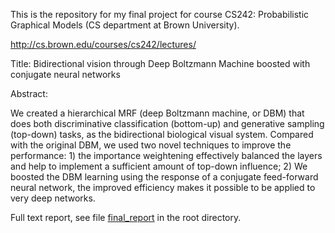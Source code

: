 This is the repository for my final project for course CS242: Probabilistic Graphical Models (CS department at Brown University).

http://cs.brown.edu/courses/cs242/lectures/

Title: Bidirectional vision through Deep Boltzmann
 Machine boosted with conjugate neural networks


Abstract:

We created a hierarchical MRF (deep Boltzmann machine, or DBM) that does both discriminative classification (bottom-up) and generative sampling (top-down) tasks, as the bidirectional biological visual system. Compared with the original DBM, we used two novel techniques to improve the performance: 1) the importance weightening effectively balanced the layers and help to implement a sufficient amount of top-down influence; 2) We boosted the DBM learning using the response of a conjugate feed-forward neural network, the improved efficiency makes it possible to be applied to very deep networks.

Full text report, see file [final_report](./final_report.pdf) in the root directory.
